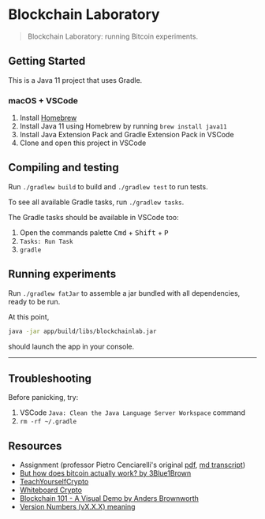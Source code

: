 # Blockchain Laboratory

> Blockchain Laboratory: running Bitcoin experiments.

## Getting Started

This is a Java 11 project that uses Gradle.

### macOS + VSCode

1. Install [Homebrew](https://brew.sh)
2. Install Java 11 using Homebrew by running `brew install java11`
3. Install Java Extension Pack and Gradle Extension Pack in VSCode
4. Clone and open this project in VSCode

## Compiling and testing

Run `./gradlew build` to build and `./gradlew test` to run tests.

To see all available Gradle tasks, run `./gradlew tasks`.

The Gradle tasks should be available in VSCode too:

1. Open the commands palette <kbd>Cmd</kbd> + <kbd>Shift</kbd> + <kbd>P</kbd>
2. `Tasks: Run Task`
3. `gradle`

## Running experiments

Run `./gradlew fatJar` to assemble a jar bundled with all dependencies, ready to be run.

At this point,

```bash
java -jar app/build/libs/blockchainlab.jar
```

should launch the app in your console.

---

## Troubleshooting

Before panicking, try:

1. VSCode `Java: Clean the Java Language Server Workspace` command
2. `rm -rf ~/.gradle`

## Resources

- Assignment (professor Pietro Cenciarelli's original [pdf](./assignment.pdf), [md transcript](./assignment.md))
- [But how does bitcoin actually work? by 3Blue1Brown](https://youtu.be/bBC-nXj3Ng4)
- [TeachYourselfCrypto](https://teachyourselfcrypto.com)
- [Whiteboard Crypto](https://www.youtube.com/c/whiteboardcrypto)
- [Blockchain 101 - A Visual Demo by Anders Brownworth](https://youtu.be/_160oMzblY8)
- [Version Numbers (vX.X.X) meaning](https://youtu.be/_Ms1Z4xfqv4?t=1227)
